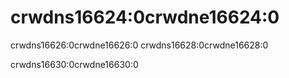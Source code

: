 # crwdns16624:0crwdne16624:0

crwdns16626:0crwdne16626:0 crwdns16628:0crwdne16628:0

crwdns16630:0crwdne16630:0